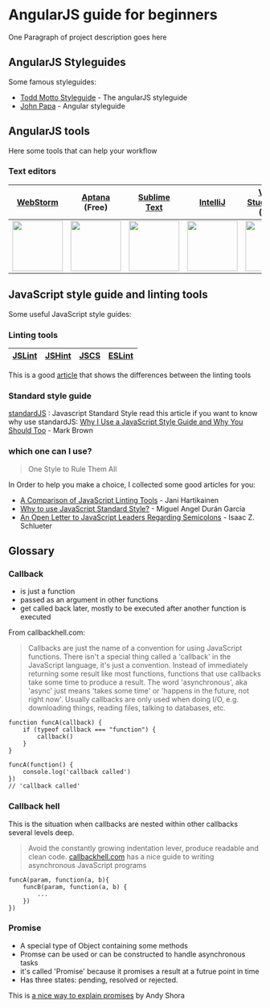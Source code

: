 # AngularJS guide for beginners

One Paragraph of project description goes here

## AngularJS Styleguides

Some famous styleguides:

* [Todd Motto Styleguide](https://github.com/toddmotto/angularjs-styleguide/) - The angularJS styleguide
* [John Papa](https://github.com/johnpapa/angular-styleguide/) - Angular styleguide

## AngularJS tools

Here some tools that can help your workflow

### Text editors

| [WebStorm](https://www.jetbrains.com/webstorm/) | [Aptana](http://www.aptana.com/) (**Free**) | [Sublime Text](http://www.sublimetext.com/) | [IntelliJ](https://www.jetbrains.com/idea/) | [Visual Studio code](https://code.visualstudio.com/) (**Free**) |
| --- | --- | --- | --- | --- |
|<img src="https://www.jetbrains.com/webstorm/img/screenshots/webstorm-main.png" width="100"> | <img src="http://www.aptana.com/images/product/S3-1-lrg.png" width="100"> | <img src="https://www.sublimetext.com/blog/images/build_error.png" width="100"> | <img src="https://www.jetbrains.com/idea/img/screenshots/idea_overview_5_1.png" width="100"> | <img src="https://code.visualstudio.com/home/home-screenshot-win.png" width="100"> |

## JavaScript style guide and linting tools

Some useful JavaScript style guides:

### Linting tools
| [JSLint](http://www.jslint.com/) | [JSHint](http://jshint.com/) | [JSCS](http://jscs.info/) | [ESLint](http://eslint.org/) |
| --- | --- | --- | --- |

This is a good [article](https://www.sitepoint.com/comparison-javascript-linting-tools/) that shows the differences between the linting tools

### Standard style guide
[standardJS](https://standardjs.com) : Javascript Standard Style
read this article if you want to know why use standardJS:
[Why I Use a JavaScript Style Guide and Why You Should Too](https://www.sitepoint.com/why-use-javascript-style-guide/) - Mark Brown

### which one can I use?

> One Style to Rule Them All

In Order to help you make a choice, I collected some good articles for you:
* [A Comparison of JavaScript Linting Tools](https://www.sitepoint.com/comparison-javascript-linting-tools/) - Jani Hartikainen
* [Why to use JavaScript Standard Style?](https://www.linkedin.com/pulse/why-use-javascript-standard-style-miguel-angel-dur%C3%A1n-garc%C3%ADa) - Miguel Angel Durán García
* [An Open Letter to JavaScript Leaders Regarding Semicolons](http://blog.izs.me/post/2353458699/an-open-letter-to-javascript-leaders-regarding) - Isaac Z. Schlueter

## Glossary

### Callback

- is just a function
- passed as an argument in other functions
- get called back later, mostly to be executed after another function is executed

From callbackhell.com: 
> Callbacks are just the name of a convention for using JavaScript functions. There isn't a special thing called a 'callback' in the JavaScript language, it's just a convention. Instead of immediately returning some result like most functions, functions that use callbacks take some time to produce a result. The word 'asynchronous', aka 'async' just means 'takes some time' or 'happens in the future, not right now'. Usually callbacks are only used when doing I/O, e.g. downloading things, reading files, talking to databases, etc.

```
function funcA(callback) {
    if (typeof callback === "function") {
        callback()
    }
}

funcA(function() {
    console.log('callback called')
})
// 'callback called'
```

### Callback hell

This is the situation when callbacks are nested within other callbacks several levels deep.

> Avoid the constantly growing indentation lever, produce readable and clean code. [callbackhell.com](http://callbackhell.com/) has a nice guide to writing asynchronous JavaScript programs

```
funcA(param, function(a, b){
    funcB(param, function(a, b) {
        ...
    })
})
```

### Promise

- A special type of Object containing some methods
- Promse can be used or can be constructed to handle asynchronous tasks
- it's called 'Promise' because it promises a result at a futrue point in time
- Has three states: pending, resolved or rejected.

This is [a nice way to explain promises](http://andyshora.com/promises-angularjs-explained-as-cartoon.html) by Andy Shora
